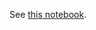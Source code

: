 See [this notebook](https://github.com/pachterlab/LSCHWCP_2023/blob/main/Notebooks/Figure_8/Figure_8bc/plot_logistic_regression_results.ipynb).
